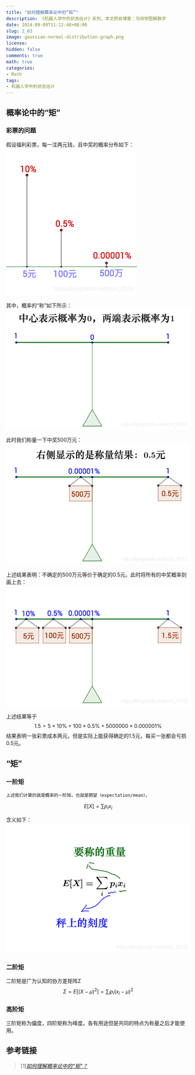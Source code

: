```yaml
---
title: "如何理解概率论中的“矩”"
description: 《机器人学中的状态估计》系列，本文转自博客：马同学图解数学
date: 2024-09-09T11:12:48+08:00
slug: 2_03
image: gaussian-normal-distribution-graph.png
license: 
hidden: false
comments: true
math: true
categories:
- Math
tags:
- 机器人学中的状态估计
---
```

## 概率论中的“矩”

### 彩票的问题
假设福利彩票，每一注两元钱，且中奖的概率分布如下：
![概率分布图](graph1.png)

其中，概率的“称”如下所示：
![概率的称](graph2.png)

此时我们称量一下中奖500万元：
![500万元](graph3.png)

上述结果表明：不确定的500万元等价于确定的0.5元。此时将所有的中奖概率刻画上去：
![](graph4.png)

上述结果等于$$1.5 = 5\times 10\% + 100\times0.5\% + 5000000\times0.000001\% $$
结果表明一张彩票成本两元，但是实际上能获得确定的1.5元，每买一张都会亏损0.5元。
## “矩”
### 一阶矩
    上述我们计算的就是概率的一阶矩，也就是期望（expectation/mean）。
$$
E[X]=\sum p_{i}x_{i}
$$

含义如下：
![”期望含义“](graph5.png)

### 二阶矩
二阶矩是广为认知的协方差矩阵$\Sigma$ 
$$
    \Sigma=E[(X-\mu)^{2}]=\sum_{i}p_{i}(x_{i}-\mu)^{2}
$$
### 高阶矩
三阶矩称为偏度，四阶矩称为峰度。各有用途但是共同的特点为称量之后才能使用。
## 参考链接
> [1]*[如何理解概率论中的“矩”？](https://matongxue.blog.csdn.net/article/details/109766892)*